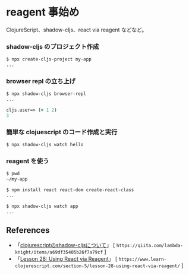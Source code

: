 # reagent 事始め

ClojureScript、shadow-cljs、react via reagent などなど。


### shadow-cljs のプロジェクト作成

```sh
$ npx create-cljs-project my-app
...
```

### browser repl の立ち上げ

```sh
$ npx shadow-cljs browser-repl
...
```

```clojure
cljs.user=> (+ 1 2)
3
```

### 簡単な clojuescript のコード作成と実行

```sh
$ npx shadow-cljs watch hello
```

### reagent を使う

```sh
$ pwd
~/my-app

$ npm install react react-dom create-react-class
...

$ npx shadow-cljs watch app
...
```

## References

- 「[clojurescriptのshadow-cljsについて][1]」 [ `https://qiita.com/lambda-knight/items/a69df35405b26f7a79cf` ]<br>
- 「[Lesson 28: Using React via Reagent][2]」 [ `https://www.learn-clojurescript.com/section-5/lesson-28-using-react-via-reagent/` ]<br>

[1]: https://qiita.com/lambda-knight/items/a69df35405b26f7a79cf
[2]: https://www.learn-clojurescript.com/section-5/lesson-28-using-react-via-reagent/
